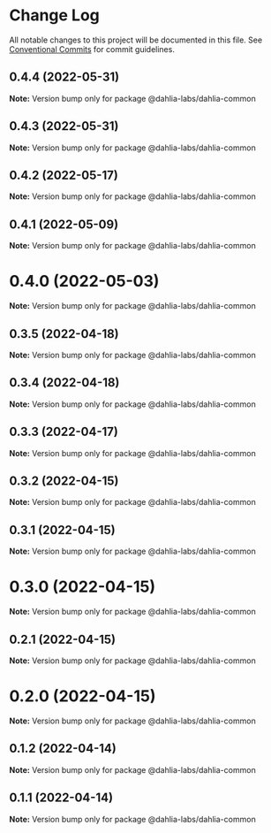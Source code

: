 # Change Log

All notable changes to this project will be documented in this file.
See [Conventional Commits](https://conventionalcommits.org) for commit guidelines.

## 0.4.4 (2022-05-31)

**Note:** Version bump only for package @dahlia-labs/dahlia-common





## 0.4.3 (2022-05-31)

**Note:** Version bump only for package @dahlia-labs/dahlia-common





## 0.4.2 (2022-05-17)

**Note:** Version bump only for package @dahlia-labs/dahlia-common





## 0.4.1 (2022-05-09)

**Note:** Version bump only for package @dahlia-labs/dahlia-common





# 0.4.0 (2022-05-03)

**Note:** Version bump only for package @dahlia-labs/dahlia-common





## 0.3.5 (2022-04-18)

**Note:** Version bump only for package @dahlia-labs/dahlia-common





## 0.3.4 (2022-04-18)

**Note:** Version bump only for package @dahlia-labs/dahlia-common





## 0.3.3 (2022-04-17)

**Note:** Version bump only for package @dahlia-labs/dahlia-common





## 0.3.2 (2022-04-15)

**Note:** Version bump only for package @dahlia-labs/dahlia-common





## 0.3.1 (2022-04-15)

**Note:** Version bump only for package @dahlia-labs/dahlia-common





# 0.3.0 (2022-04-15)

**Note:** Version bump only for package @dahlia-labs/dahlia-common





## 0.2.1 (2022-04-15)

**Note:** Version bump only for package @dahlia-labs/dahlia-common





# 0.2.0 (2022-04-15)

**Note:** Version bump only for package @dahlia-labs/dahlia-common





## 0.1.2 (2022-04-14)

**Note:** Version bump only for package @dahlia-labs/dahlia-common

## 0.1.1 (2022-04-14)

**Note:** Version bump only for package @dahlia-labs/dahlia-common
